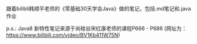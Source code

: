 跟着bilibli韩顺平老师的《零基础30天学会Java》做的笔记，包括.md笔记和.java作业

p.s.: Java8 新特性笔记来源于尚硅谷宋红康老师的课程P666 - P686 (网址为：https://www.bilibili.com/video/BV1Kb411W75N)
